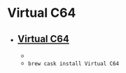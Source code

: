 # Virtual C64
- [Virtual C64](http://www.dirkwhoffmann.de/virtualc64/)
  - 
  - 
  - `brew cask install Virtual C64`

